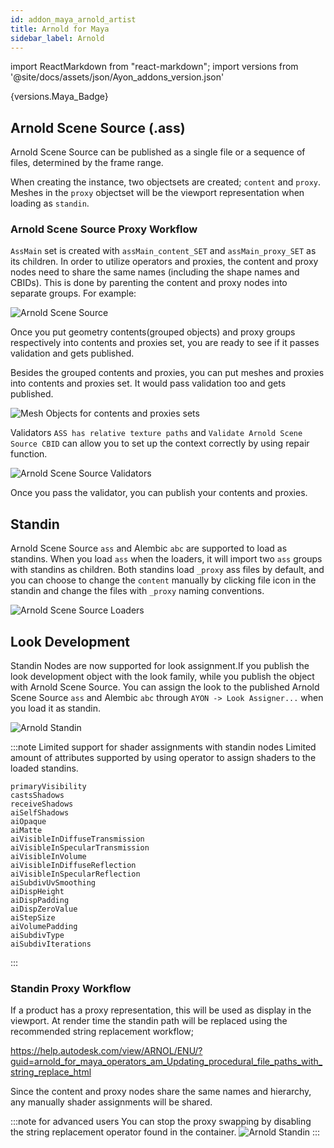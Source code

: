 ```yaml
---
id: addon_maya_arnold_artist
title: Arnold for Maya
sidebar_label: Arnold
---
```


import ReactMarkdown from "react-markdown";
import versions from '@site/docs/assets/json/Ayon_addons_version.json'

<ReactMarkdown>
{versions.Maya_Badge}
</ReactMarkdown>

## Arnold Scene Source (.ass)
Arnold Scene Source can be published as a single file or a sequence of files, determined by the frame range.

When creating the instance, two objectsets are created; `content` and `proxy`. Meshes in the `proxy` objectset will be the viewport representation when loading as `standin`.

### Arnold Scene Source Proxy Workflow
`AssMain` set is  created with `assMain_content_SET` and `assMain_proxy_SET` as its children.
In order to utilize operators and proxies, the content and proxy nodes need to share the same names (including the shape names
and CBIDs). This is done by parenting the content and proxy nodes into separate groups. For example:

![Arnold Scene Source](assets/maya-arnold_scene_source.png)

Once you put geometry contents(grouped objects) and proxy groups respectively into contents and proxies set,
you are ready to see if it passes validation and gets published.

Besides the grouped contents and proxies, you can put meshes and proxies into contents and proxies set.
It would pass validation too and gets published.

![Mesh Objects for contents and proxies sets](assets/maya_creator_sets.png)

Validators `ASS has relative texture paths` and `Validate Arnold Scene Source CBID` can allow you to set up
the context correctly by using repair function.

![Arnold Scene Source Validators](assets/maya_validators_ass_family.png)

Once you pass the validator, you can publish your contents and proxies.
## Standin
Arnold Scene Source `ass` and Alembic `abc` are supported to load as standins.
When you load `ass` when the loaders, it will import two `ass` groups with standins as children.
Both standins load `_proxy` ass files by default, and you can choose to change the `content`
manually by clicking file icon in the standin and change the files with `_proxy` naming conventions.

![Arnold Scene Source Loaders](assets/maya_ass_loader.png)

## Look Development
Standin Nodes are now supported for look assignment.If you publish the look development object with the look family, while you publish the object with Arnold Scene Source. You can assign the look to the published Arnold Scene Source `ass` and Alembic `abc` through `AYON -> Look Assigner...` when you load it as standin.

![Arnold Standin](assets/maya_ass_look_assigner.png)

:::note Limited support for shader assignments with standin nodes
Limited amount of attributes supported by using operator to assign shaders to the loaded standins.

```
primaryVisibility
castsShadows
receiveShadows
aiSelfShadows
aiOpaque
aiMatte
aiVisibleInDiffuseTransmission
aiVisibleInSpecularTransmission
aiVisibleInVolume
aiVisibleInDiffuseReflection
aiVisibleInSpecularReflection
aiSubdivUvSmoothing
aiDispHeight
aiDispPadding
aiDispZeroValue
aiStepSize
aiVolumePadding
aiSubdivType
aiSubdivIterations
```
:::

### Standin Proxy Workflow
If a product has a proxy representation, this will be used as display in the viewport. At render time the standin path will be replaced using the recommended string replacement workflow;

https://help.autodesk.com/view/ARNOL/ENU/?guid=arnold_for_maya_operators_am_Updating_procedural_file_paths_with_string_replace_html

Since the content and proxy nodes share the same names and hierarchy, any manually shader assignments will be shared.


:::note for advanced users
You can stop the proxy swapping by disabling the string replacement operator found in the container.
![Arnold Standin](assets/maya-arnold_standin.png)
:::
